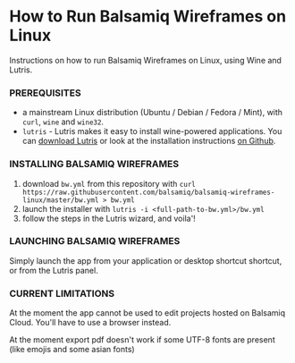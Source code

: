 # How to Run Balsamiq Wireframes on Linux

Instructions on how to run Balsamiq Wireframes on Linux, using Wine and Lutris.

### PREREQUISITES

* a mainstream Linux distribution (Ubuntu / Debian / Fedora / Mint), with `curl`, `wine` and `wine32`.
* `lutris` - Lutris makes it easy to install wine-powered applications. You can [download Lutris](https://lutris.net/downloads/) or look at the installation instructions [on Github](https://github.com/lutris/lutris/blob/master/INSTALL.rst).

### INSTALLING BALSAMIQ WIREFRAMES

1. download `bw.yml` from this repository with `curl https://raw.githubusercontent.com/balsamiq/balsamiq-wireframes-linux/master/bw.yml > bw.yml`
1. launch the installer with `lutris -i <full-path-to-bw.yml>/bw.yml` 
1. follow the steps in the Lutris wizard, and voila'!

### LAUNCHING BALSAMIQ WIREFRAMES

Simply launch the app from your application or desktop shortcut shortcut, or from the Lutris panel.

### CURRENT LIMITATIONS

At the moment the app cannot be used to edit projects hosted on Balsamiq Cloud. You'll have to use a browser instead.

At the moment export pdf doesn't work if some UTF-8 fonts are present (like emojis and some asian fonts)
